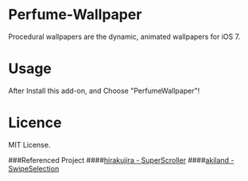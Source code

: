 Perfume-Wallpaper
=================
Procedural wallpapers are the dynamic, animated wallpapers for iOS 7.

Usage
=================
After Install this add-on, and Choose "PerfumeWallpaper"!

Licence
=================
MIT License.

###Referenced Project
####[hirakujira - SuperScroller](https://github.com/hirakujira/DogFan-Wallpaper)
####[akiland - SwipeSelection](https://github.com/akiland/ProceduralWallpaper)
